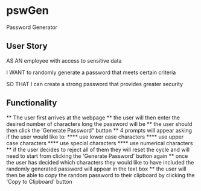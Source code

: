 # pswGen
Password Generator

## User Story 
AS AN employee with access to sensitive data

I WANT to randomly generate a password that meets certain criteria

SO THAT I can create a strong password that provides greater security

## Functionality 

** The user first arrives at the webpage 
** the user will then enter the desired number of characters long the password will be 
** the user should then click the 'Generate Password" button
** 4 prompts will appear asking if the user would like to:
**** use lower case characters
**** use upper case characters
**** use special characters
**** use numerical characters
** if the user decides to reject all of them they will reset the cycle and will need to start from clicking the 'Generate Password' button again
** once the user has decided which characters they would like to have included the randomly generated password will appear in the text box 
** the user will then be able to copy the random password to their clipboard by clicking the 'Copy to Clipboard' button 